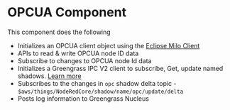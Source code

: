 # OPCUA Component

This component does the following

* Initializes an OPCUA client object using the [Eclipse Milo Client](https://github.com/eclipse/milo/tree/master)
* APIs to read & write OPCUA node ID data
* Subscribe to changes to OPCUA node Id data
* Initializes a Greengrass IPC V2 client to subscribe, Get, update named shadows. [Learn more](https://docs.aws.amazon.com/greengrass/v2/developerguide/ipc-local-shadows.html)
* Subscribes to the changes in `opc` shadow delta topic - `$aws/things/NodeRedCore/shadow/name/opc/update/delta`
* Posts log information to Greengrass Nucleus
